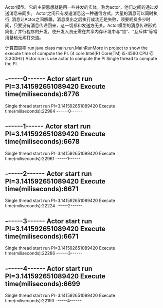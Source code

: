 Actor模型。它的主要思想就是用一些并发的实体，称为actor，他们之间的通过发送消息来同步。
Actor之间只有发送消息这一种通信方式，大量的消息可以同时执行, 消息让Actor之间解耦，消息发出之后执行成功还是失败，须要耗费多少时间，只要没有消息传递回来，这一切都和发送方无关。Actor模型的消息传递形式简化了并行程序的开发，使开发人员无需在共享内存环境中与“锁”、“互斥体”等常用基础元素打交道。

计算圆周率
run java class main.run.MainRunMore in project to show the execute time of compute the PI.
(4 core Intel(R) Core(TM) i5-4590 CPU @ 3.30GHz)
Actor run is use actor to compute the PI
Single thread to compute the PI.

------0------
Actor start run
PI=3.141592651089420
Execute time(miliseconds):6776
------------------
Single thread start run
PI=3.141592651089420
Execute time(miliseconds):22984
------0------

------1------
Actor start run
PI=3.141592651089420
Execute time(miliseconds):6678
------------------
Single thread start run
PI=3.141592651089420
Execute time(miliseconds):22961
------1------

------2------
Actor start run
PI=3.141592651089420
Execute time(miliseconds):6671
------------------
Single thread start run
PI=3.141592651089420
Execute time(miliseconds):22224
------2------

------3------
Actor start run
PI=3.141592651089420
Execute time(miliseconds):6671
------------------
Single thread start run
PI=3.141592651089420
Execute time(miliseconds):22286
------3------

------4------
Actor start run
PI=3.141592651089420
Execute time(miliseconds):6699
------------------
Single thread start run
PI=3.141592651089420
Execute time(miliseconds):22193
------4------

